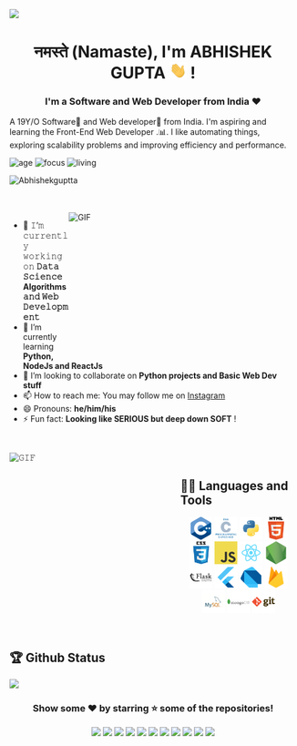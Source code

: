 ![](https://raw.githubusercontent.com/halfrost/halfrost/master/icons/header_.png)

<h1 align="center"> नमस्ते (Namaste), I'm ABHISHEK GUPTA <img src="https://raw.githubusercontent.com/ABSphreak/ABSphreak/master/gifs/Hi.gif" width="30px"> ! </h1>

<h3 align="center">I'm a Software and Web Developer from India ❤</h3>

A 19Y/O Software🌈 and Web developer🎯 from India. I'm aspiring and learning the Front-End Web Developer .:bar_chart:. I like automating things, exploring scalability problems and improving efficiency and performance.


![age](https://img.shields.io/badge/age-19-blue)
![focus](https://img.shields.io/badge/focus-FullStack-brightgreen)
![living](https://img.shields.io/badge/living-GORAKHPUR-3c9)


<p align="left"> <img src="https://komarev.com/ghpvc/?username=Abhishehekguptta&label=Profile%20views&color=129e00&style=plastic" alt="Abhishekguptta" /> </p>

<br/>
<br/>
<a target="_blank">
  <img align="right" height="250" width="400" alt="GIF" src="https://github.com/JayantGoel001/JayantGoel001/blob/master/GIF/image.gif">
</a>

- 🔭 𝙸’𝚖 𝚌𝚞𝚛𝚛𝚎𝚗𝚝𝚕𝚢 𝚠𝚘𝚛𝚔𝚒𝚗𝚐 𝚘𝚗 **𝙳𝚊𝚝𝚊 𝚂𝚌𝚒𝚎𝚗𝚌𝚎 Algorithms 𝚊𝚗𝚍 𝚆𝚎𝚋 𝙳𝚎𝚟𝚎𝚕𝚘𝚙𝚖𝚎𝚗𝚝**
- 🌱 I’m currently learning **Python, NodeJs and ReactJs**
- 👯 I’m looking to collaborate on **Python projects and Basic Web Dev stuff**
- 📫 How to reach me: You may follow me on [Instagram](https://www.instagram.com/abhishek.guptta/) 
- 😄 Pronouns: **he/him/his**
- ⚡ Fun fact: **Looking like SERIOUS but deep down SOFT** ! 
<br />


<a target="_blank"><img align="left" height="300" width="300" alt="𝙶𝙸𝙵" src="https://camo.githubusercontent.com/3b7c592ede97b6138ffd4b1cc1541c2f3b11fd39/687474703a2f2f33312e6d656469612e74756d626c722e636f6d2f31376665613932306666333665663466356238373764353231366137616164392f74756d626c725f6d6f39786a65387a5a34317163626975666f315f313238302e676966"></a>
<br/>
## 👨‍💻 **Languages and Tools**

<div align="center">

<code><img height="40" src="https://raw.githubusercontent.com/github/explore/80688e429a7d4ef2fca1e82350fe8e3517d3494d/topics/cpp/cpp.png"></code>
<code><img height="40" src="https://raw.githubusercontent.com/github/explore/80688e429a7d4ef2fca1e82350fe8e3517d3494d/topics/c/c.png"></code>
<code><img height="40" src="https://raw.githubusercontent.com/github/explore/80688e429a7d4ef2fca1e82350fe8e3517d3494d/topics/python/python.png"></code>
<code><img height="40" src="https://raw.githubusercontent.com/github/explore/80688e429a7d4ef2fca1e82350fe8e3517d3494d/topics/html/html.png"></code>
<code><img height="40" src="https://raw.githubusercontent.com/github/explore/5c058a388828bb5fde0bcafd4bc867b5bb3f26f3/topics/css/css.png"></code>
<code><img height="40" src="https://raw.githubusercontent.com/github/explore/80688e429a7d4ef2fca1e82350fe8e3517d3494d/topics/javascript/javascript.png"></code>
<code><img height="40" src="https://raw.githubusercontent.com/github/explore/80688e429a7d4ef2fca1e82350fe8e3517d3494d/topics/react/react.png"></code>
<code><img height="40" src="https://raw.githubusercontent.com/github/explore/80688e429a7d4ef2fca1e82350fe8e3517d3494d/topics/nodejs/nodejs.png"></code>
<code><img height="40" src="https://raw.githubusercontent.com/github/explore/80688e429a7d4ef2fca1e82350fe8e3517d3494d/topics/flask/flask.png"></code>
<code><img height="40" src="https://raw.githubusercontent.com/github/explore/80688e429a7d4ef2fca1e82350fe8e3517d3494d/topics/flutter/flutter.png"></code>
<code><img height="40" src="https://raw.githubusercontent.com/github/explore/80688e429a7d4ef2fca1e82350fe8e3517d3494d/topics/dart/dart.png"></code>
<code><img height="40" src="https://raw.githubusercontent.com/github/explore/80688e429a7d4ef2fca1e82350fe8e3517d3494d/topics/firebase/firebase.png"></code>
<code><img height="40" src="https://raw.githubusercontent.com/github/explore/80688e429a7d4ef2fca1e82350fe8e3517d3494d/topics/mysql/mysql.png"></code>
<code><img height="40" src="https://raw.githubusercontent.com/github/explore/80688e429a7d4ef2fca1e82350fe8e3517d3494d/topics/mongodb/mongodb.png"></code>
<code><img height="40" src="https://raw.githubusercontent.com/github/explore/80688e429a7d4ef2fca1e82350fe8e3517d3494d/topics/git/git.png"></code>

</div>

<br>









## 🏆 Github Status

<div align="center">
<img  src="https://github-readme-stats.vercel.app/api?username=Abhishekguptta&show_icons=true&hide_border=true&theme=dark" width="45%" align="left" >


</div>

<br>



<div align="center">




### Show some ❤️ by starring ⭐ some of the repositories!


[<img src="https://img.shields.io/badge/linkedin-%230077B5.svg?&style=for-the-badge&logo=linkedin&logoColor=white">](https://www.linkedin.com/in/abhishek-gupta-b90426204/)
[<img src="https://img.shields.io/badge/instagram-%23E4405F.svg?&style=for-the-badge&logo=instagram&logoColor=white">](https://www.instagram.com/abhishek.guptta/)
[<img src="https://img.shields.io/badge/twitter-%231877F2.svg?&style=for-the-badge&logo=twitter&logoColor=white">](https://twitter.com/abhishekguptta)
[<img height="40" src="https://cdn4.iconfinder.com/data/icons/logos-and-brands/512/160_Hackerrank_logo_logos-512.png">](https://www.hackerrank.com/AB_03)
[<img height="40" src="https://icons-for-free.com/iconfiles/png/512/codechef-1324440139527402917.png">](https://www.codechef.com/users/gupta_03) 
[<img height="40" src="https://practicaldev-herokuapp-com.freetls.fastly.net/assets/devlogo-pwa-512.png">](https://dev.to/abhishekguptta)
[<img height="40" src="https://codeforces.org/s/19345/images/codeforces-telegram-square.png">](https://codeforces.com/profile/gupta_03)  [<img height="40" src="https://media.geeksforgeeks.org/wp-content/cdn-uploads/gfg_200x200-min.png">](https://auth.geeksforgeeks.org/user/abhishekguptaa/profile)   [<img height="40" src="http://ibassets.s3.amazonaws.com/static-assets/ib-logo-square.png">](https://www.interviewbit.com/profile/AB_)  [<img height="40" src="https://upload.wikimedia.org/wikipedia/commons/thumb/e/ef/Stack_Overflow_icon.svg/512px-Stack_Overflow_icon.svg.png">](https://stackoverflow.com/users/16467778/abhishek-gupta?tab=profile)  [<img height="40" src="https://upload.wikimedia.org/wikipedia/commons/1/19/LeetCode_logo_black.png">](https://leetcode.com/Abhishekguptta/)

</div>



